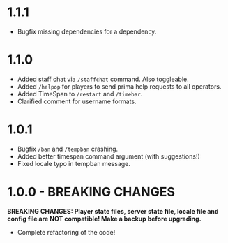 # 1.1.1

- Bugfix missing dependencies for a dependency.

# 1.1.0

- Added staff chat via `/staffchat` command. Also toggleable.
- Added `/helpop` for players to send prima help requests to all operators.
- Added TimeSpan to `/restart` and `/timebar`.
- Clarified comment for username formats.

# 1.0.1

- Bugfix `/ban` and `/tempban` crashing.
- Added better timespan command argument (with suggestions!)
- Fixed locale typo in tempban message.

# 1.0.0 - BREAKING CHANGES

**BREAKING CHANGES: Player state files, server state file, locale file and config file are NOT compatible! Make a backup before upgrading.**

- Complete refactoring of the code!